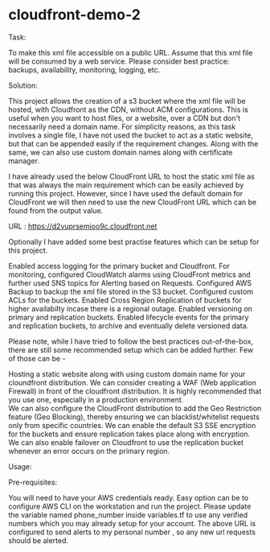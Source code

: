 # cloudfront-demo-2

Task:

To make this xml file accessible on a public URL. Assume that this xml file will be consumed by a web service. Please consider best practice: backups, availability, monitoring, logging, etc.

Solution:

This project allows the creation of a s3 bucket where the xml file will be hosted, with Cloudfront as the CDN, without ACM configurations. This is useful when you want to host files, or a website, over a CDN but don't necessarily need a domain name. 
For simplicity reasons, as this task involves a single file, I have not used the bucket to act as a static website, but that can be appended easily if the requirement changes. Along with the same, we can also use custom domain names along with certificate manager.

I have already used the below CloudFront URL to host the static xml file as that was always the main requirement which can be easily achieved by running this project. However, since I have used the default domain for CloudFront we will then need to use the new CloudFront URL which can be found from the output value. 

URL : https://d2vuprsemioo9c.cloudfront.net 

Optionally I have added some best practise features which can be setup for this project.

Enabled access logging for the primary bucket and Cloudfront. 
For monitoring, configured CloudWatch alarms using CloudFront metrics and further used SNS topics for Alerting based on Requests. 
Configured AWS Backup to backup the xml file stored in the S3 bucket. 
Configured custom ACLs for the buckets. 
Enabled Cross Region Replication of buckets for higher availabilty incase there is a regional outage. 
Enabled versioning on primary and replication buckets. 
Enabled lifecycle events for the primary and replication buckets, to archive and eventually delete versioned data. 


Please note, while I have tried to follow the best practices out-of-the-box, there are still some recommended setup which can be added further. Few of those can be - 

Hosting a static website along with using custom domain name for your cloundfront distribution. 
We can consider creating a WAF (Web application Firewall) in front of the cloudfront distribution. It is highly recommended that you use one, especially in a production environment.  
We can also configure the CloudFront distribution to add the Geo Restriction feature (Geo Blocking), thereby ensuring we can blacklist/whitelist requests only from specific countries. 
We can enable the default S3 SSE encryption for the buckets and ensure replication takes place along with encryption. 
We can also enable failover on Cloudfront to use the replication bucket whenever an error occurs on the primary region. 

Usage:

Pre-requisites:

You will need to have your AWS credentials ready. Easy option can be to configure AWS CLI on the workstation and run the project.
Please update the variable named phone_number inside variables.tf to use any verified numbers which you may already setup for your account. The above URL is configured to send alerts to my personal number , so any new url requests should be alerted.
